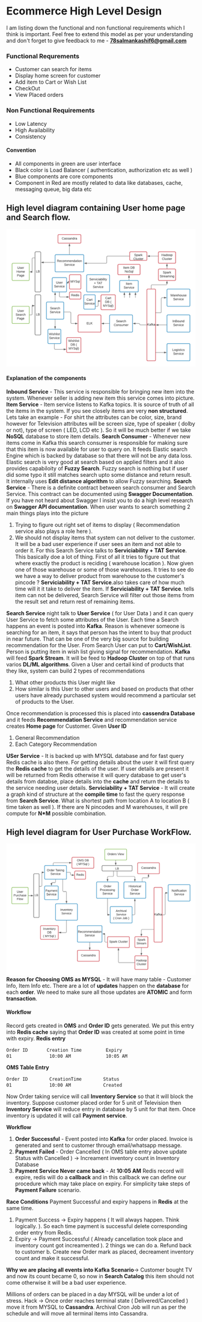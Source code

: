 # Ecommerce High Level Design

I am listing down the functional and non functional requirements which I think is important. Feel free to extend this model as per your understanding and don't forget to give feedback to me - **78salmankashif6@gmail.com**

### Functional Requrements

- Customer can search for items
- Display home screen for customer
- Add item to Cart or Wish List
- CheckOut
- View Placed orders

### Non Functional Requirements

- Low Latency
- High Availability
- Consistency

#### Convention

- All components in green are user interface
- Black color is Load Balancer ( authentication, authorization etc as well )
- Blue components are core components
- Component in Red are mostly related to data like databases, cache, messaging queue, big data etc

## High level diagram containing User home page and Search flow.

![plot](./diagrams/Search_and_Home_Page.png)

#### Explanation of the components

**Inbound Service** - This service is responsible for bringing new item into the system. Whenever seller is adding new item this service comes into picture.
**Item Service** - Item service listens to Kafka topics. It is source of truth of all the items in the system. If you see closely items are very **non structured**. Lets take an example - For shirt the attributes can be color, size, brand however for Television attributes will be screen size, type of speaker ( dolby or not), type of screen ( LED, LCD etc ). So it will be much better if we take **NoSQL** database to store item details.
**Search Consumer** - Whenever new items come in Kafka this search consumer is responsible for making sure that this item is now available for user to query on. It feeds Elastic search Engine which is backed by database so that there will not be any data loss. Elastic search is very good at search based on applied filters and it also provides capabiloity of **Fuzzy Search**. Fuzzy search is nothing but if user did some typo it still matches search upto some distance and return result. It internally uses **Edit distance algorithm** to allow Fuzzy searching.
**Search Service** - There is a definite contract between search consumer and Search Service. This contract can be documented using **Swagger Documentation**. If you have not heard about Swagger I insist you to do a high level research on **Swagger API documentation**.
When user wants to search something 2 main things plays into the picture

1. Trying to figure out right set of items to display ( Recommendation service also plays a role here ).
2. We should not display items that system can not deliver to the customer. It will be a bad user experience if user sees an item and not able to order it.
   For this Search Service talks to **Serviciability + TAT Service**. This basically doe a lot of thing. First of all it tries to figure out that where exactly the product is reciding ( warehouse location ). Now given one of those warehouse or some of those warehouses. It tries to see do we have a way to deliver product from warehouse to the customer's pincode ? **Serviciability + TAT Service**.also takes care of how much time will it it take to deliver the item.
   If **Serviciability + TAT Service**. tells item can not be delivered, Search Service will filter out those items from the result set and return rest of remaining items.

**Search Service** night talk to **User Service** ( for User Data ) and it can query User Service to fetch some attributes of the User. Each time a Search happens an event is posted into **Kafka**. Reason is whenever someone is searching for an item, it says that person has the intent to buy that product in near future. That can be one of the very big source for building recommendation for the User.
From Search User can put to **Cart/WishList**. Person is putting item in wish list giving signal for recommendation.
**Kafka** will feed **Spark Stream**. It will be feed to **Hadoop Cluster** on top of that runs varios **DL/ML algorithms**.
Given a User and certail kind of products that they like, system can build 2 types of recommendations

1. What other products this User might like
2. How similar is this User to other users and based on products that other users have already purchased system would recommend a particular set of products to the User.

Once recommendation is processed this is placed into **cassendra Database** and it feeds **Recommendation Service** and recommendation service creates **Home page** for Customer.
Given **User ID**

1. General Recommendation
2. Each Category Recommendation

**USer Service** - It is backed up with MYSQL database and for fast query Redis cache is also there. For getting details about the user it will first query the **Redis cache** to get the details of the user. If user details are present it will be returned from Redis otherwise it will query database to get user's details from databse, place details into the **cache** and return the details to the service needing user details.
**Serviciability + TAT Service** - It will create a graph kind of structure at the **compile time** to fast the query response from **Search Service**. What is shortest path from location A to location B ( time taken as well ).
If there are N pincodes and M warehouses, it will pre compute for **N\*M** possible combination.

## High level diagram for User Purchase WorkFlow.

![plot](./diagrams/Purchase_WorkFLow.png)
**Reason for Choosing OMS as MYSQL** - It will have many table - Customer Info, Item Info etc. There are a lot of **updates** happen on the **database** for each **order**. We need to make sure all those updates are **ATOMIC** and form **transaction**.

#### Workflow

Record gets created in **OMS** and **Order ID** gets generated. We put this entry into **Redis cache** saying that **Order ID** was created at some point in time with expiry.
**Redis entry**

```
Order ID       Creation Time         Expiry
01              10:00 AM             10:05 AM
```

**OMS Table Entry**

```
Order ID        CreationTime        Status
01              10:00 AM            Created
```

Now Order taking service will call **Inventory Service** so that it will block the inventory. Suppose customer placed order for 5 unit of Television then **Inventory Service** will reduce entry in database by 5 unit for that item. Once inventory is updated it will call **Payment service**.

**Workflow**

1. **Order Successful** - Event posted into **Kafka** for order placed. Invoice is generated and sent to customer through email/whatsapp message.
2. **Payment Failed** - Order Cancelled ( In OMS table entry above update Status with Cancelled ) -> Increament inventory count in Inventory Database
3. **Payment Service Never came back** - At **10:05 AM** Redis record will expire, redis will do a **callback** and in this callback we can define our procedure which may take place on expiry. For simplicity take steps of **Payment Failure** scenario.

**Race Conditions**
Payment Successful and expiry happens in **Redis** at the same time.

1. Payment Success -> Expiry happens ( It will always happen. Think logically. ). So each time payment is successful delete corresponding order entry from Redis.
2. Expiry -> Payment Successful ( Already cancellation took place and inventory count got increamented ). 2 things we can do
   a. Refund back to customer
   b. Create new Order mark as placed, decreament inventory count and make it successful.

**Why we are placing all events into Kafka**
**Scenario**-> Customer bought TV and now its count became 0, so now in **Search Catalog** this item should not come otherwise it will be a bad user experience.

Millions of orders can be placed in a day MYSQL will be under a lot of stress.
Hack -> Once order reaches terminal state ( Delivered/Cancelled ) move it from MYSQL to **Cassandra**.
Archival Cron Job will run as per the schedule and will move all terminal items into Cassandra.
